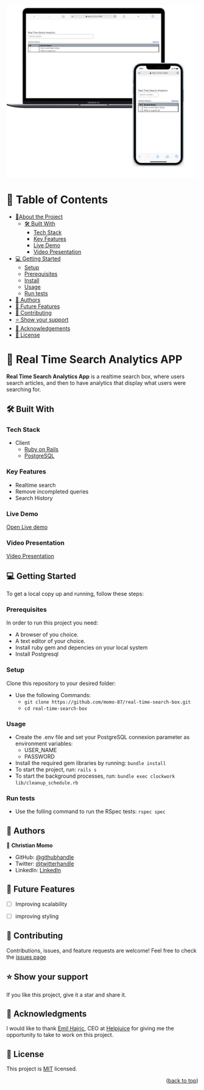 <a name="readme-top"></a>
<div align="center">
  <img src="./image.png" alt="image"/>
</div>

# 📗 Table of Contents

- [📖About the Project](#about-project)
  - [🛠 Built With](#built-with)
    - [Tech Stack](#tech-stack)
    - [Key Features](#key-features)
    - [Live Demo](#live-demo)
    - [Video Presentation](#video-presentation)
- [💻 Getting Started](#getting-started)
  - [Setup](#setup)
  - [Prerequisites](#prerequisites)
  - [Install](#install)
  - [Usage](#usage)
  - [Run tests](#run-tests)
- [👥 Authors](#authors)
- [🔭 Future Features](#future-features)
- [🤝 Contributing](#contributing)
- [⭐️ Show your support](#support)
- [🙏 Acknowledgements](#acknowledgements)
- [📝 License](#license)

# 📖 Real Time Search Analytics APP<a name="about-project"></a>

**Real Time Search Analytics App** is a realtime search box, where users search articles, and then to have analytics that display what users were searching for.

## 🛠 Built With <a name="built-with"></a>

### Tech Stack <a name="tech-stack"></a>

- <summary>Client</summary>
    <ul>
      <li><a href="https://rubyonrails.org/">Ruby on Rails</a></li>
      <li><a href="https://www.postgresql.org/">PostgreSQL</a></li>
    </ul>

### Key Features <a name="key-features"></a>
- Realtime search
- Remove incompleted queries
- Search History

### Live Demo <a name="Live-demo"></a>
[Open Live demo](https://real-time-search-analytics-3dda18ead592.herokuapp.com)

### Video Presentation <a name="video-presentation"></a>
[Video Presentation](https://www.loom.com/share/7cb44630e59946bda7220a78496b5a89?sid=b4a6dcdb-ffad-448b-ba1d-3ea452eb6069)

## 💻 Getting Started <a name="getting-started"></a>

To get a local copy up and running, follow these steps:

### Prerequisites
In order to run this project you need:

- A browser of you choice.
- A text editor of your choice.
- Install ruby gem and depencies on your local system
- Install Postgresql

### Setup
Clone this repository to your desired folder:

- Use the following Commands:
  - `git clone https://github.com/momo-87/real-time-search-box.git`
  - `cd real-time-search-box`

### Usage
- Create the .env file and set your PostgreSQL connexion parameter as environment variables:
  - USER_NAME
  - PASSWORD
- Install the required gem libraries by running: `bundle install`
- To start the project, run: `rails s`
- To start the background processes, run: `bundle exec clockwork lib/cleanup_schedule.rb`

### Run tests
- Use the folling command to run the RSpec tests: `rspec spec`


## 👥 Authors <a name="authors"></a>

👤 **Christian Momo**

- GitHub: [@githubhandle](https://www.github.com/momo-87)
- Twitter: [@twitterhandle](https://twitter.com/Momo_yde)
- LinkedIn: [LinkedIn](https://www.linkedin.com/in/christian-momo/)


## 🔭 Future Features <a name="future-features"></a>
- [ ] Improving scalability
- [ ] improving styling


## 🤝 Contributing <a name="contributing"></a>
Contributions, issues, and feature requests are welcome!
Feel free to check the [issues page](https://github.com/momo-87/real-time-search-box/issues)


## ⭐️ Show your support <a name="support"></a>
If you like this project, give it a star and share it.

## 🙏 Acknowledgments <a name="acknowledgements"></a>
I would like to thank [Emil Hajric](https://www.linkedin.com/in/emilhajric/), CEO at [Helpjuice](https://helpjuice.com/?gclid=Cj0KCQiAkeSsBhDUARIsAK3tiedMPlP90D6o61eH_8g8eVm8M4LEg9bAyI1VhyETdQ5omf8b0CAFksoaAhdzEALw_wcB) for giving me the opportunity to take to work on this project.


## 📝 License <a name="license"></a>

This project is [MIT](./LICENSE) licensed.

<p align="right">(<a href="#readme-top">back to top</a>)</p>
